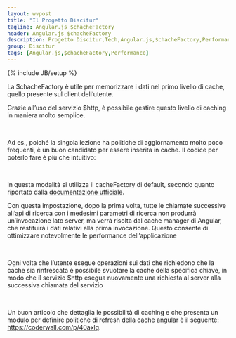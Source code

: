 ```yaml
---
layout: wvpost
title: "Il Progetto Discitur"
tagline: Angular.js $chacheFactory
header: Angular.js $chacheFactory
description: Progetto Discitur,Tech,Angular.js,$chacheFactory,Performance
group: Discitur
tags: [Angular.js,$chacheFactory,Performance]
---
```

{% include JB/setup %}
<!-- Markup JSON-LD generato da Assistente per il markup dei dati strutturati di Google. -->
<script type="application/ld+json">
{
  "@context" : "http://schema.org",
  "@type" : "Article",
  "name" : "Angular.js $chacheFactory",
  "author" : {
    "@type" : "Person",
    "name" : "William Verdolini"
  },
  "datePublished" : "2014-02-22",
  "articleSection" : [ "Angular.js", "$chacheFactory", "Performance" ],
  "url" : "http://williamverdolini.github.io/2014/02/22/discitur-Angular_chacheFactory"
}
</script>

La $chacheFactory è utile per memorizzare i dati nel primo livello di
cache, quello presente sul client dell’utente. 

Grazie all’uso del servizio $http, è possibile gestire questo livello di
caching in maniera molto semplice.

 

Ad es., poiché la singola lezione ha politiche di aggiornamento molto poco
frequenti, è un buon candidato per essere inserita in cache. Il codice per
poterlo fare è più che intuitivo:



<script type="syntaxhighlighter" class="brush: javascript">
<![CDATA[
$http.get(DisciturSettings.apiUrl + 'lesson/' + inputParams.id, {cache: true})

]]></script> 

in questa modalità si utilizza il cacheFactory di default, secondo quanto
riportato dalla <a href="http://docs.angularjs.org/api/ng/service/$http" target="_blank">documentazione ufficiale</a>.

Con questa impostazione, dopo la prima volta, tutte le chiamate successive
all’api di ricerca con i medesimi parametri di ricerca non produrrà
un’invocazione lato server, ma verrà risolta dal cache manager di Angular, che
restituirà i dati relativi alla prima invocazione. Questo consente di
ottimizzare notevolmente le performance dell’applicazione

 

Ogni volta che l’utente esegue operazioni sui dati che richiedono che la
cache sia rinfrescata è possibile svuotare la cache della specifica chiave, in
modo che il servizio $http esegua nuovamente una richiesta al server alla
successiva chiamata del servizio

<script type="syntaxhighlighter" class="brush: javascript;highlight: [7]">
<![CDATA[
// Retrieve Async data for lesson id in input        
$http({ method: 'PUT', url: DisciturSettings.apiUrl + 'lesson/' + _lesson.LessonId, data: _lesson })
  .success(
    // Success Callback: Data Transfer Object Creation
    function (result) {
    // if success, clear cache 
    $cacheFactory.get('$http').remove(DisciturSettings.apiUrl + 'lesson/' + _lesson.LessonId)
    deferred.resolve(_dataTransfer(result))
  })
  .error(
    // Error Callback
    function (data) {
      deferred.reject("Error updating lesson id:" + _lesson.lessonId + " -> " + data);
  });
  
]]></script> 

Un buon articolo che dettaglia le possibilità di caching e che presenta un
modulo per definire politiche di refresh della cache angular è il seguente: <a href="https://coderwall.com/p/40axlq" target="_blank">https://coderwall.com/p/40axlq</a>.

 